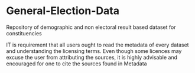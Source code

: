 # General-Election-Data
Repository of demographic and non electoral result based dataset for constituencies

IT is requirement that all users ought to read the metadata of every dataset and understanding the licensing terms. Even though some licences may excuse the user from attributing the sources, it is highly advisable and encouraged for one to cite the sources found in Metadata
